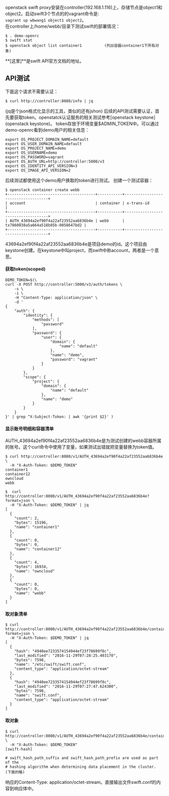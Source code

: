 openstack swift proxy安装在controller(192.168.1.116)上，存储节点是object1和object2。启动swift3个节点的的vagrant命令是:  
```vagrant up wbwang1 object1 object2```。  
在controller上/home/webb/目录下测试swift的部署情况：
```
$ . demo-openrc
$ swift stat 
$ openstack object list container1          (列出容器container1下所有对象)
```
**[这里]**是swift API官方文档的地址。  
## API测试
下面这个请求不需要认证：
```
$ curl http://controller:8080/info | jq
```
(jq是个json格式化显示的工具，类似的还有jshon)
后续的API测试需要认证，首先要获取token。openstatck认证服务的相关测试参考[openstack keystone](openstack keystone)。
token存放于环境变量$ADMIN_TOKEN中。可以通过demo-openrc看到demo用户的相关信息：
```
export OS_PROJECT_DOMAIN_NAME=default
export OS_USER_DOMAIN_NAME=default
export OS_PROJECT_NAME=demo
export OS_USERNAME=demo
export OS_PASSWORD=vagrant
export OS_AUTH_URL=http://controller:5000/v3
export OS_IDENTITY_API_VERSION=3
export OS_IMAGE_API_VERSION=2
```
后续测试都使用这个demo用户换取的token进行测试。
创建一个测试容器：
```
$ openstack container create webb
+---------------------------------------+-----------+------------------------------------+
| account                               | container | x-trans-id                         |
+---------------------------------------+-----------+------------------------------------+
| AUTH_43694a2ef90f4a22af23552aa6836b4e | webb      | tx7860038a5a664a518b85b-0058647bd2 |
+---------------------------------------+-----------+------------------------------------+
```
43694a2ef90f4a22af23552aa6836b4e是项目demo的id。这个项目由keystone创建。在keystone中叫project，而swift中称account，两者是一个意思。
#### 获取token(scoped)
```
DEMO_TOKEN=$(\
curl -X POST http://controller:5000/v3/auth/tokens \
    -s \
    -i \
    -H "Content-Type: application/json" \
    -d '
{
    "auth": {
        "identity": {
            "methods": [
                "password"
            ],
            "password": {
                "user": {
                    "domain": {
                        "name": "default"
                    },
                    "name": "demo",
                    "password": "vagrant"
                }
            }
        },
        "scope": {
            "project": {
                "domain": {
                    "name": "default"
                },
                "name": "demo"
            }
        }
    }
}' | grep ^X-Subject-Token: | awk '{print $2}' )
```
#### 显示账号明细和容器清单
AUTH_43694a2ef90f4a22af23552aa6836b4e是为测试创建的webb容器所属的账号。这个curl命令中使用了变量，如果测试出错就把变量替换为token值。
```
$ curl http://controller:8080/v1/AUTH_43694a2ef90f4a22af23552aa6836b4e \
  -H "X-Auth-Token: $DEMO_TOKEN"
container1
container12
owncloud
webb

$  curl http://controller:8080/v1/AUTH_43694a2ef90f4a22af23552aa6836b4e?format=json \
  -H "X-Auth-Token: $DEMO_TOKEN" | jq
[
  {
    "count": 2,
    "bytes": 15196,
    "name": "container1"
  },
  {
    "count": 0,
    "bytes": 0,
    "name": "container12"
  },
  {
    "count": 4,
    "bytes": 16934,
    "name": "owncloud"
  },
  {
    "count": 0,
    "bytes": 0,
    "name": "webb"
  }
]
```
#### 取对象清单
```
$ curl http://controller:8080/v1/AUTH_43694a2ef90f4a22af23552aa6836b4e/container1?format=json \
  -H "X-Auth-Token: $DEMO_TOKEN" | jq
[
  {
    "hash": "4940ee7233574154944ef23f78699f8c",
    "last_modified": "2016-11-29T07:28:25.403170",
    "bytes": 7598,
    "name": "/etc/swift/swift.conf",
    "content_type": "application/octet-stream"
  },
  {
    "hash": "4940ee7233574154944ef23f78699f8c",
    "last_modified": "2016-11-29T07:27:47.624300",
    "bytes": 7598,
    "name": "swift.conf",
    "content_type": "application/octet-stream"
  }
]
```
#### 取对象
```
$ curl http://controller:8080/v1/AUTH_43694a2ef90f4a22af23552aa6836b4e/container1/swift.conf \
  -H "X-Auth-Token: $DEMO_TOKEN" 
[swift-hash]

# swift_hash_path_suffix and swift_hash_path_prefix are used as part of the
# hashing algorithm when determining data placement in the cluster.
(下面的略)
```
响应的Content-Type: application/octet-stream。直接输出文件swift.conf的内容到响应体中。